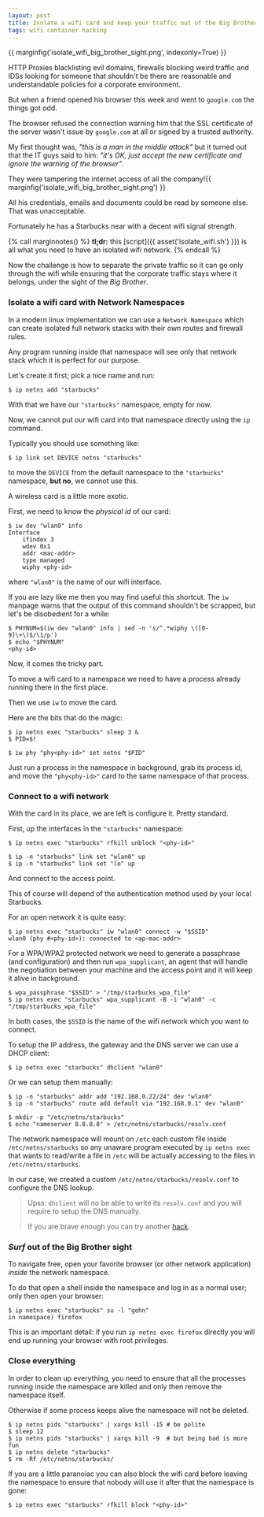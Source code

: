 ```yaml
---
layout: post
title: Isolate a wifi card and keep your traffic out of the Big Brother sight
tags: wifi container hacking
---
```


{{ marginfig('isolate_wifi_big_brother_sight.png', indexonly=True) }}

HTTP Proxies blacklisting evil domains, firewalls blocking weird traffic
and IDSs looking for someone that shouldn't be there are reasonable and
understandable policies for a corporate environment.

But when a friend opened his browser this week and went to ``google.com``
the things got odd.

The browser refused the connection warning him that the SSL certificate
of the server wasn't issue by ``google.com`` at all or signed by a
trusted authority.<!--more-->

My first thought was, *"this is a man in the middle attack"* but it turned out
that the IT guys said to him: *"it's OK, just accept the new certificate and
ignore the warning of the browser"*.

They were tampering the internet access of all the company!{{ marginfig('isolate_wifi_big_brother_sight.png') }}

All his credentials, emails and documents could be read by someone else.
That was unacceptable.

Fortunately he has a Starbucks near with a decent wifi signal strength.

{% call marginnotes() %}
**tl;dr:** this [script]({{ asset('isolate_wifi.sh') }})
 is all what you need to have an isolated wifi network.
{% endcall %}

Now the challenge is how to separate the private traffic so it can go
only through the wifi while ensuring that the corporate traffic stays
where it belongs, under the sight of the *Big Brother*.

### Isolate a wifi card with Network Namespaces

In a modern linux implementation we can use a ``Network Namespace`` which
can create isolated full network stacks with their own routes and firewall
rules.

Any program running inside that namespace will see only that network stack
which it is perfect for our purpose.

Let's create it first; pick a nice name and run:

```shell
$ ip netns add "starbucks"
```

With that we have our ``"starbucks"`` namespace, empty for now.

Now, we cannot put our wifi card into that namespace directly using
the ``ip`` command.

Typically you should use something like:

```shell
$ ip link set DEVICE netns "starbucks"
```

to move the ``DEVICE`` from the default namespace to the ``"starbucks"``
namespace, **but no**, we cannot use this.

A wireless card is a little more exotic.

First, we need to know the *physical id* of our card:

```shell
$ iw dev "wlan0" info
Interface
    ifindex 3
    wdev 0x1
    addr <mac-addr>
    type managed
    wiphy <phy-id>
```

where ``"wlan0"`` is the name of our wifi interface.

If you are lazy like me then you may find useful this shortcut.
The ``iw`` manpage warns that the output of this command shouldn't be scrapped,
but let's be disobedient for a while:

```shell
$ PHYNUM=$(iw dev "wlan0" info | sed -n 's/^.*wiphy \([0-9]\+\)$/\1/p')
$ echo "$PHYNUM"
<phy-id>
```

Now, it comes the tricky part.

To move a wifi card to a namespace we need to have a process already
running there in the first place.

Then we use ``iw`` to move the card.

Here are the bits that do the magic:

```shell
$ ip netns exec "starbucks" sleep 3 &
$ PID=$!

$ iw phy "phy<phy-id>" set netns "$PID"
```

Just run a process in the namespace in background,
grab its process id, and move the ``"phy<phy-id>"`` card to the same
namespace of that process.


### Connect to a wifi network

With the card in its place, we are left is configure it. Pretty standard.

First, up the interfaces in the ``"starbucks"`` namespace:

```shell
$ ip netns exec "starbucks" rfkill unblock "<phy-id>"

$ ip -n "starbucks" link set "wlan0" up
$ ip -n "starbucks" link set "lo" up
```

And connect to the access point.

This of course will depend of the authentication method used by
your local Starbucks.

For an open network it is quite easy:

```shell
$ ip netns exec "starbucks" iw "wlan0" connect -w "$SSID"
wlan0 (phy #<phy-id>): connected to <ap-mac-addr>
```

For a WPA/WPA2 protected network we need to generate a passphrase
(and configuration) and then run ``wpa_supplicant``, an agent that will
handle the negotiation between your machine and the access point and
it will keep it alive in background.

```shell
$ wpa_passphrase "$SSID" > "/tmp/starbucks_wpa_file"
$ ip netns exec "starbucks" wpa_supplicant -B -i "wlan0" -c "/tmp/starbucks_wpa_file"
```

In both cases, the ``$SSID`` is the name of the wifi network
which you want to connect.

To setup the IP address, the gateway and the DNS server we can use
a DHCP client:

```shell
$ ip netns exec "starbucks" dhclient "wlan0"
```

Or we can setup them manually:

```shell_session
$ ip -n "starbucks" addr add "192.168.0.22/24" dev "wlan0"
$ ip -n "starbucks" route add default via "192.168.0.1" dev "wlan0"

$ mkdir -p "/etc/netns/starbucks"
$ echo "nameserver 8.8.8.8" > /etc/netns/starbucks/resolv.conf
```

The network namespace will mount on ``/etc`` each custom file
inside ``/etc/netns/starbucks`` so any unaware program executed
by ``ip netns exec`` that wants to read/write a file in ``/etc`` will be
actually accessing to the files in ``/etc/netns/starbucks``.

In our case, we created a custom ``/etc/netns/starbucks/resolv.conf`` to
configure the DNS lookup.

> Upss: ``dhclient`` will no be able to write its ``resolv.conf`` and you will
> require to setup the DNS manually.
>
> If you are brave enough you can try another [hack](https://stackoverflow.com/questions/38102481/how-can-dhclient-be-made-namespace-aware).

### *Surf* out of the Big Brother sight

To navigate free, open your favorite browser (or other network application)
*inside* the network namespace.

To do that open a shell inside the namespace and log in as a normal user; only
then open your browser:

```shell
$ ip netns exec "starbucks" su -l "gehn"
in namespace) firefox
```

This is an important detail: if you run ``ip netns exec firefox`` directly
you will end up running your browser with root privileges.

### Close everything

In order to clean up everything, you need to ensure that all the processes
running inside the namespace are killed and only then remove the namespace
itself.

Otherwise if some process keeps alive the namespace will not be deleted.

```shell
$ ip netns pids "starbucks" | xargs kill -15 # be polite
$ sleep 12
$ ip netns pids "starbucks" | xargs kill -9  # but being bad is more fun
$ ip netns delete "starbucks"
$ rm -Rf /etc/netns/starbucks/
```

If you are a little paranoiac you can also block the wifi card
before leaving the namespace to ensure that nobody will use it after that
the namespace is gone:

```shell
$ ip netns exec "starbucks" rfkill block "<phy-id>"
```
